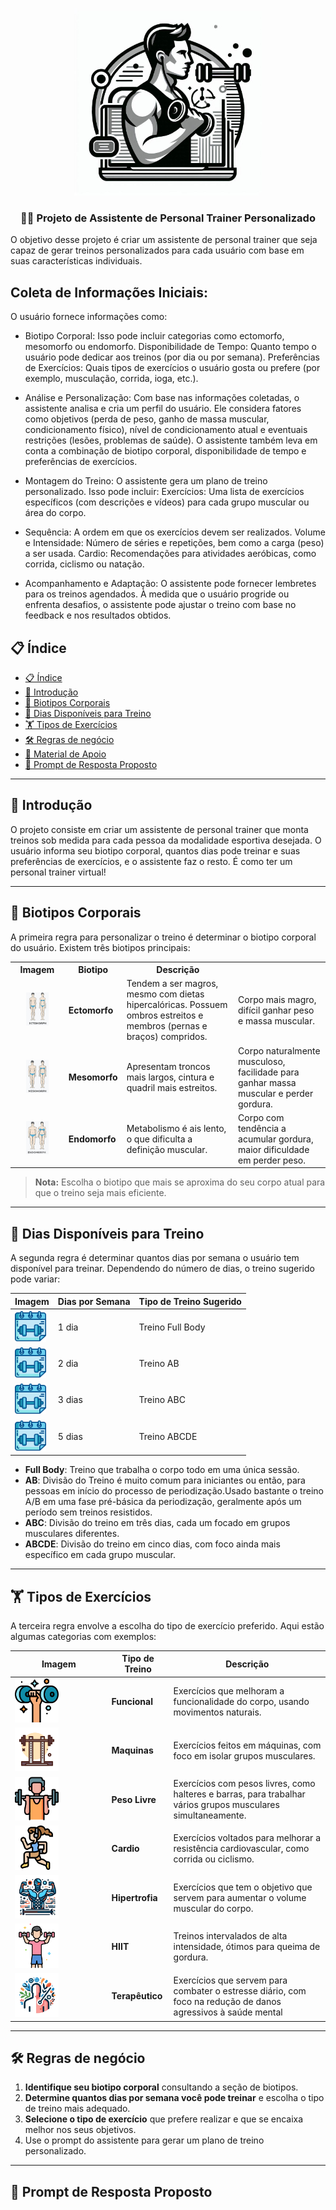 <p align="center">
    <img width="300px" src=".github/assets/logo_2.png">
</p>

<p align="center">
  <h3 align="center">🏋️‍♂️ Projeto de Assistente de Personal Trainer Personalizado</h3>

O objetivo desse projeto é criar um assistente de personal trainer que seja capaz de gerar treinos personalizados para cada usuário com base em suas características individuais.
</p>

<p align=center>

## Coleta de Informações Iniciais:

O usuário fornece informações como:

- Biotipo Corporal: Isso pode incluir categorias como ectomorfo, mesomorfo ou endomorfo.
Disponibilidade de Tempo: Quanto tempo o usuário pode dedicar aos treinos (por dia ou por semana).
Preferências de Exercícios: Quais tipos de exercícios o usuário gosta ou prefere (por exemplo, musculação, corrida, ioga, etc.).

- Análise e Personalização:
Com base nas informações coletadas, o assistente analisa e cria um perfil do usuário.
Ele considera fatores como objetivos (perda de peso, ganho de massa muscular, condicionamento físico), nível de condicionamento atual e eventuais restrições (lesões, problemas de saúde).
O assistente também leva em conta a combinação de biotipo corporal, disponibilidade de tempo e preferências de exercícios.

- Montagem do Treino:
O assistente gera um plano de treino personalizado.
Isso pode incluir:
Exercícios: Uma lista de exercícios específicos (com descrições e vídeos) para cada grupo muscular ou área do corpo.

- Sequência: A ordem em que os exercícios devem ser realizados.
Volume e Intensidade: Número de séries e repetições, bem como a carga (peso) a ser usada.
Cardio: Recomendações para atividades aeróbicas, como corrida, ciclismo ou natação.

- Acompanhamento e Adaptação:
O assistente pode fornecer lembretes para os treinos agendados.
À medida que o usuário progride ou enfrenta desafios, o assistente pode ajustar o treino com base no feedback e nos resultados obtidos.

</p>

## 📋 Índice

- [📋 Índice](#-índice)
- [📝 Introdução](#-introdução)
- [💪 Biotipos Corporais](#-biotipos-corporais)
- [📅 Dias Disponíveis para Treino](#-dias-disponíveis-para-treino)
- [🏋️ Tipos de Exercícios](#️-tipos-de-exercícios)
- [🛠️ Regras de negócio](#️-regras-de-negócio)
- [📖 Material de Apoio](#-material-de-apoio)
- [🎯 Prompt de Resposta Proposto](#-prompt-de-resposta-proposto)

---

## 📝 Introdução

O projeto consiste em criar um assistente de personal trainer que monta treinos sob medida para cada pessoa da modalidade esportiva desejada. O usuário informa seu biotipo corporal, quantos dias pode treinar e suas preferências de exercícios, e o assistente faz o resto. É como ter um personal trainer virtual! 

---

## 💪 Biotipos Corporais

A primeira regra para personalizar o treino é determinar o biotipo corporal do usuário. Existem três biotipos principais:

<table>
  <tr>
    <th>Imagem</th>
    <th>Biotipo</th>
    <th>Descrição</th>
  </tr>
  <tr>
    <td style="text-align: center;">
      <img src=".github/assets/ectomorph.jpg" width="50%" height="50%">
    </td>
    <td><strong>Ectomorfo</strong></td>
    <td>Tendem a ser magros, mesmo com dietas hipercalóricas. Possuem ombros estreitos e membros (pernas e braços) compridos.</td>
    <td>Corpo mais magro, difícil ganhar peso e massa muscular.</td>
  </tr>
  <tr>
    <td style="text-align: center;">
      <img src=".github/assets/mesomorph.jpg" width="50%" height="50%">
    </td>
    <td><strong>Mesomorfo</strong></td>
    <td>Apresentam troncos mais largos, cintura e quadril mais estreitos.</td>
    <td>Corpo naturalmente musculoso, facilidade para ganhar massa muscular e perder gordura.</td>
  </tr>
  <tr>
    <td style="text-align: center;">
      <img src=".github/assets/endmorph.jpg" width="50%" height="50%">
    </td>
    <td><strong>Endomorfo</strong></td>
    <td>Metabolismo é ais lento, o que dificulta a definição muscular.</td>
    <td>Corpo com tendência a acumular gordura, maior dificuldade em perder peso.</td>
  </tr>
</table>

> **Nota:** Escolha o biotipo que mais se aproxima do seu corpo atual para que o treino seja mais eficiente.

---

## 📅 Dias Disponíveis para Treino

A segunda regra é determinar quantos dias por semana o usuário tem disponível para treinar. Dependendo do número de dias, o treino sugerido pode variar:

| **Imagem**                                                     | **Dias por Semana** | **Tipo de Treino Sugerido** |
| -------------------------------------------------------------- | ------------------- | --------------------------- |
| <img src=".github/assets/calendar.png" width="50" height="50"> | 1 dia               | Treino Full Body            |
| <img src=".github/assets/calendar.png" width="50" height="50"> | 2 dia               | Treino AB                   |
| <img src=".github/assets/calendar.png" width="50" height="50"> | 3 dias              | Treino ABC                  |
| <img src=".github/assets/calendar.png" width="50" height="50"> | 5 dias              | Treino ABCDE                |

- **Full Body**: Treino que trabalha o corpo todo em uma única sessão.
- **AB**: Divisão do Treino é muito comum para iniciantes ou então, para pessoas em início do processo de periodização.Usado bastante o treino A/B em uma fase pré-básica da periodização, geralmente após um período sem treinos resistidos.
- **ABC**: Divisão do treino em três dias, cada um focado em grupos musculares diferentes.
- **ABCDE**: Divisão do treino em cinco dias, com foco ainda mais específico em cada grupo muscular.

---

## 🏋️ Tipos de Exercícios

A terceira regra envolve a escolha do tipo de exercício preferido. Aqui estão algumas categorias com exemplos:

| **Imagem**                                                       | **Tipo de Treino** | **Descrição**                                                                                                 |
| ---------------------------------------------------------------- | ------------------ | ------------------------------------------------------------------------------------------------------------- |
| <img src=".github/assets/dumbells.png" width="50%" height="50%"> | **Funcional**      | Exercícios que melhoram a funcionalidade do corpo, usando movimentos naturais.                                |
| <img src=".github/assets/4760665.png" width="50%" height="50%">  | **Maquinas**     | Exercícios feitos em máquinas, com foco em isolar grupos musculares.                                          |
| <img src=".github/assets/barr.png" width="50%" height="50%">     | **Peso Livre**     | Exercícios com pesos livres, como halteres e barras, para trabalhar vários grupos musculares simultaneamente. |
| <img src=".github/assets/cardio.png" width="50%" height="50%">   | **Cardio**         | Exercícios voltados para melhorar a resistência cardiovascular, como corrida ou ciclismo.                     |
| <img src=".github/assets/hipertrofia.jpg" width="50%" height="50%">   | **Hipertrofia**         | Exercícios que tem o objetivo que servem para aumentar o volume muscular do corpo.                     |
| <img src=".github/assets/hiit.png" width="50%" height="50%">     | **HIIT**           | Treinos intervalados de alta intensidade, ótimos para queima de gordura.                                      |
| <img src=".github/assets/terapeutico.jpg" width="50%" height="50%"> | **Terapêutico**      | Exercícios que servem para combater o estresse diário, com foco na redução de danos agressivos à saúde mental                                |
---

## 🛠️ Regras de negócio

1. **Identifique seu biotipo corporal** consultando a seção de biotipos.
2. **Determine quantos dias por semana você pode treinar** e escolha o tipo de treino mais adequado.
3. **Selecione o tipo de exercício** que prefere realizar e que se encaixa melhor nos seus objetivos.
4. Use o prompt do assistente para gerar um plano de treino personalizado.

---

## 🎯 Prompt de Resposta Proposto
